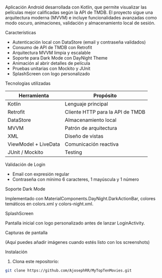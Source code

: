 Aplicación Android desarrollada con Kotlin, que permite visualizar las películas mejor calificadas según la API de TMDB. El proyecto sigue una arquitectura moderna (MVVM) e incluye funcionalidades avanzadas como modo oscuro, animaciones, validación y almacenamiento local de sesión.

Características

- Autenticación local con DataStore (email y contraseña validados)
- Consumo de API de TMDB con Retrofit
- Arquitectura MVVM limpia y escalable
- Soporte para Dark Mode con DayNight Theme
- Animación al abrir detalles de película
- Pruebas unitarias con Mockito y JUnit
- SplashScreen con logo personalizado

Tecnologías utilizadas

| Herramienta       | Propósito                        |
|-------------------|----------------------------------|
| Kotlin            | Lenguaje principal               |
| Retrofit          | Cliente HTTP para la API de TMDB |
| DataStore         | Almacenamiento local             |
| MVVM              | Patrón de arquitectura           |
| XML               | Diseño de vistas                 |
| ViewModel + LiveData | Comunicación reactiva         |
| JUnit / Mockito   | Testing                          |

Validación de Login

- Email con expresión regular
- Contraseña con mínimo 6 caracteres, 1 mayúscula y 1 número

Soporte Dark Mode

Implementado con MaterialComponents.DayNight.DarkActionBar, colores temáticos en colors.xml y colors-night.xml.

SplashScreen

Pantalla inicial con logo personalizado antes de lanzar LoginActivity.

Capturas de pantalla

(Aquí puedes añadir imágenes cuando estés listo con los screenshots)

Instalación

1. Clona este repositorio:

```bash
git clone https://github.com/AjosephRR/MyTopTenMovies.git
